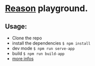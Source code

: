 # [Reason](https://reasonml.github.io/) playground.

## Usage:

- Clone the repo
- install the dependencies `$ npm install`
- dev mode `$ npm run serve-app`
- build `$ npm run build-app`
- [more infos](https://poi.js.org/guide/transforms.html#reason-and-ocaml)
